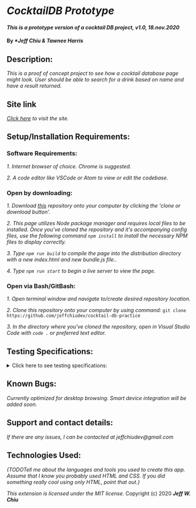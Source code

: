 # _CocktailDB Prototype_

#### _This is a prototype version of a cocktail DB project, v1.0, 18.nov.2020_

#### By _**Jeff Chiu & Tawnee Harris*_

## Description:

_This is a proof of concept project to see how a cocktail database page might look.  User should be able to search for a drink based on name and have a result returned._

## Site link

_[Click here](https://github.com/jeffchiudev/cocktail-db-practice) to visit the site._


## Setup/Installation Requirements:

### Software Requirements:

_1. Internet browser of choice. Chrome is suggested._

_2. A code editor like VSCode or Atom to view or edit the codebase._


### Open by downloading:

_1. Download [this](https://github.com/jeffchiudev/cocktail-db-practice) repository onto your computer by clicking the 'clone or download button'._

_2. This page utilizes Node package manager and requires local files to be installed. Once you've cloned the repository and it's accompanying config files, use the following command `npm install` to install the necessary NPM files to display correctly._

_3. Type `npm run build` to compile the page into the distribution directory with a new index.html and new bundle.js file.._

_4. Type `npm run start` to begin a live server to view the page._

### Open via Bash/GitBash:

_1. Open terminal window and navigate to/create desired repository location._

_2. Clone this repository onto your computer by using command:_
`git clone https://github.com/jeffchiudev/cocktail-db-practice`

_3. In the directory where you've cloned the repository, open in Visual Studio Code with `code .` or preferred text editor._

## Testing Specifications:

<details><summary>Click here to see testing specifications:</summary>
<p>

| Description | Input | Ouput |
| :---------- | :---- | :---- |
| Cocktail |||
| should correctly take name of user | "Jeff" | Order1.name = "jeff" |
| Cocktail.prototype.order |||
| should correctly take in an order from a form entry | "martini" | order1.drink = martini |
| should correctly return a response if no such drink exists | "galactic pan garble blaster" | order1.drink = no such drink exists |
| Cocktail.prototype.ingredient |||
| should correctly search for a drink based on ingredient | "rum" | order1.drink = pina colada |
| should correctly return a response if no such ingredient exists | "slurm" | order1.drink = no such ingredient |


</p>
</details>

## Known Bugs:

_Currently optimized for desktop browsing.  Smart device integration will be added soon._

## Support and contact details:

_If there are any issues, I can be contacted at jeffchiudev@gmail.com_


## Technologies Used:

_{TODOTell me about the languages and tools you used to create this app. Assume that I know you probably used HTML and CSS. If you did something really cool using only HTML, point that out.}_

_This extension is licensed under the MIT license._
Copyright (c) 2020 **_Jeff W. Chiu_** 